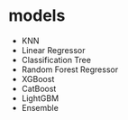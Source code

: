 # models 
- KNN
- Linear Regressor
- Classification Tree
- Random Forest Regressor
- XGBoost
- CatBoost
- LightGBM
- Ensemble
